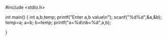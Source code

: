  #include <stdio.h>

int main()
{
    int a,b,temp;
printf("Enter a,b value\n");
scanf("%d%d",&a,&b);
temp=a;
a=b;
b=temp;
printf("a=%d\nb=%d",a,b);



    
}
